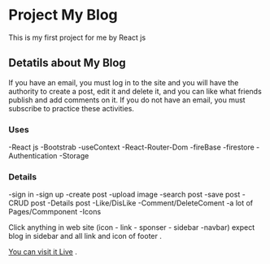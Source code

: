 # Project My Blog

This is my first project for me by React js

## Detatils about My Blog

If you have an email, you must log in to the site and you will have the authority to create a post, edit it and delete it, and you can like what friends publish and add comments on it. If you do not have an email, you must subscribe to practice these activities.

### Uses

-React js
-Bootstrab
-useContext
-React-Router-Dom
-fireBase
-firestore
-Authentication
-Storage

### Details

-sign in
-sign up
-create post
-upload image
-search post
-save post
-CRUD post
-Details post
-Like/DisLike
-Comment/DeleteComent
-a lot of Pages/Commponent
-Icons

Click anything in web site (icon - link - sponser - sidebar -navbar) expect blog in sidebar and all link and icon of footer .

[You can visit it Live](https://my-blog-reactjs.vercel.app/) .
